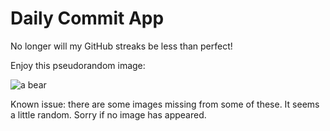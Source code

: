 Daily Commit App
================
No longer will my GitHub streaks be less than perfect!

Enjoy this pseudorandom image:

![a bear](http://placebear.com/200/400 "a bear")

Known issue: there are some images missing from some of these. It seems a little random. Sorry if no image has appeared.